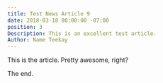 ```yaml
---
title: Test News Article 9
date: 2018-03-18 00:00:00 -07:00
position: 3
Description: This is an excellent test article.
Author: Name Teekay
---
```


This is the article. Pretty awesome, right?

The end.
